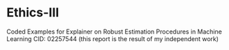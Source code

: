 # Ethics-III
Coded Examples for Explainer on Robust Estimation Procedures in Machine Learning
CID: 02257544 (this report is the result of my independent work)
